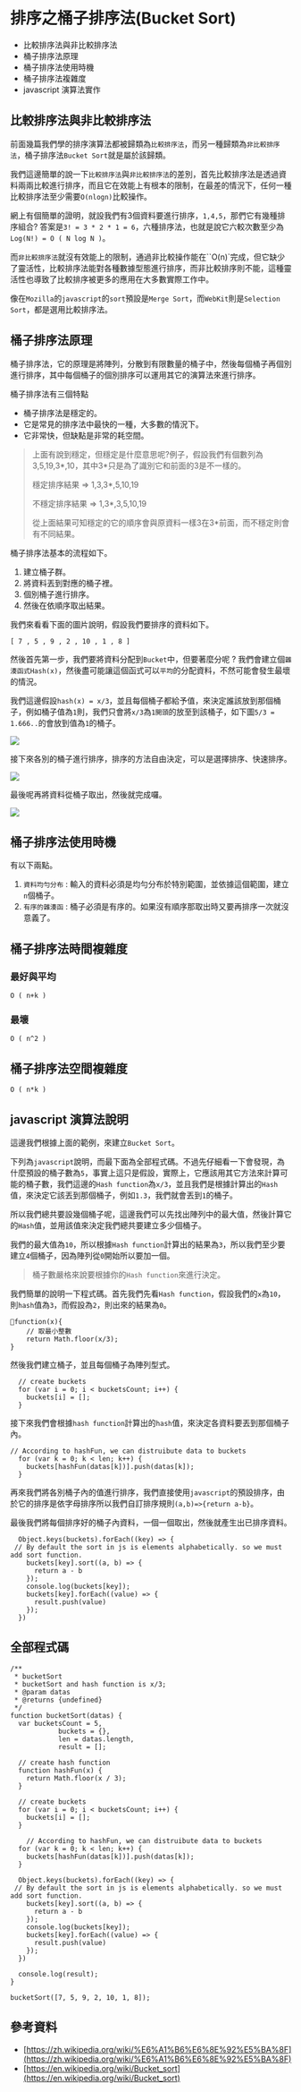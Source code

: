 # 排序之桶子排序法(Bucket Sort)

* 比較排序法與非比較排序法
* 桶子排序法原理
* 桶子排序法使用時機
* 桶子排序法複雜度
* javascript 演算法實作

## 比較排序法與非比較排序法
前面幾篇我們學的排序演算法都被歸類為`比較排序法`，而另一種歸類為`非比較排序法`，桶子排序法`Bucket Sort`就是屬於該歸類。

我們這邊簡單的說一下`比較排序法`與`非比較排序法`的差別，首先比較排序法是透過資料兩兩比較進行排序，而且它在效能上有根本的限制，在最差的情況下，任何一種比較排序法至少需要`O(nlogn)`比較操作。

網上有個簡單的證明，就設我們有3個資料要進行排序，`1,4,5`，那們它有幾種排序組合? 
答案是`3! = 3 * 2 * 1 = 6`，六種排序法，也就是說它六較次數至少為 
`Log(N!) = O ( N log N )`。

而`非比較排序法`就沒有效能上的限制，通過非比較操作能在``O(n)`完成，但它缺少了靈活性，比較排序法能對各種數據型態進行排序，而非比較排序則不能，這種靈活性也導致了比較排序被更多的應用在大多數實際工作中。

像在`Mozilla`的`javascript`的`sort`預設是`Merge Sort`，而`WebKit`則是`Selection Sort`，都是選用比較排序法。

## 桶子排序法原理
桶子排序法，它的原理是將陣列，分散到有限數量的桶子中，然後每個桶子再個別進行排序，其中每個桶子的個別排序可以運用其它的演算法來進行排序。

桶子排序法有三個特點

* 桶子排序法是穩定的。
* 它是常見的排序法中最快的一種，大多數的情況下。
* 它非常快，但缺點是非常的耗空間。

> 上面有說到穩定，但穩定是什麼意思呢?例子，假設我們有個數列為3,5,19,3*,10，其中3*只是為了識別它和前面的3是不一樣的。
> 
> 穩定排序結果 => 1,3,3*,5,10,19
> 
> 不穩定排序結果 => 1,3*,3,5,10,19
> 
> 從上面結果可知穩定的它的順序會與原資料一樣3在3*前面，而不穩定則會有不同結果。

桶子排序法基本的流程如下。

1. 建立桶子群。
2. 將資料丟到對應的桶子裡。
3. 個別桶子進行排序。
4. 然後在依順序取出結果。

我們來看看下面的圖片說明，假設我們要排序的資料如下。

`[ 7 , 5 , 9 , 2 , 10 , 1 , 8 ]`

然後首先第一步，我們要將資料分配到`Bucket`中，但要著麼分呢 ? 我們會建立個`雜湊函式Hash(x)`，然後盡可能讓這個函式可以`平均`的分配資料，不然可能會發生最壞的情況。

我們這邊假設`hash(x) = x/3`，並且每個桶子都給予值，來決定誰該放到那個桶子，例如桶子值為`1`則，我們只會將`x/3`為`1開頭`的放至到該桶子，如下圖`5/3 = 1.666..`的會放到值為`1`的桶子。

![](http://yixiang8780.com/outImg/20170206-1.png)

接下來各別的桶子進行排序，排序的方法自由決定，可以是選擇排序、快速排序。

![](http://yixiang8780.com/outImg/20170206-2.png)

最後呢再將資料從桶子取出，然後就完成囉。

![](http://yixiang8780.com/outImg/20170206-3.png)

## 桶子排序法使用時機
有以下兩點。

1. `資料均勻分布` : 輸入的資料必須是均勻分布於特別範圍，並依據這個範圍，建立`n`個桶子。
2. `有序的雜湊函` : 桶子必須是有序的。如果沒有順序那取出時又要再排序一次就沒意義了。

## 桶子排序法時間複雜度

### 最好與平均

`O ( n+k )`

### 最壞

`O ( n^2 )`

## 桶子排序法空間複雜度

`O ( n*k ) `

## javascript 演算法說明

這邊我們根據上面的範例，來建立`Bucket Sort`。

下列為`javascript`說明，而最下面為全部程式碼。不過先仔細看一下會發現，為什麼預設的桶子數為`5`，事實上這只是假設，實際上，它應該用其它方法來計算可能的桶子數，我們這邊的`Hash function`為`x/3`，並且我們是根據計算出的`Hash`值，來決定它該丟到那個桶子，例如`1.3`，我們就會丟到`1`的桶子。

所以我們總共要設幾個桶子呢，這邊我們可以先找出陣列中的最大值，然後計算它的`Hash`值，並用該值來決定我們總共要建立多少個桶子。

我們的最大值為`10`，所以根據`Hash function`計算出的結果為`3`，所以我們至少要建立`4`個桶子，因為陣列從`0`開始所以要加一個。

> 桶子數嚴格來說要根據你的`Hash function`來進行決定。

我們簡單的說明一下程式碼。首先我們先看`Hash function`，假設我們的`x`為`10`，則`hash`值為`3`，而假設為`2`，則出來的結果為`0`。

```
function(x){
	// 取最小整數
	return Math.floor(x/3);
}
```
然後我們建立桶子，並且每個桶子為陣列型式。

```
  // create buckets 
  for (var i = 0; i < bucketsCount; i++) {
    buckets[i] = [];
  }
```
接下來我們會根據`hash function`計算出的`hash`值，來決定各資料要丟到那個桶子內。

```
// According to hashFun, we can distruibute data to buckets
  for (var k = 0; k < len; k++) {
    buckets[hashFun(datas[k])].push(datas[k]);
  }

```
再來我們將各別桶子內的值進行排序，我們直接使用`javascript`的預設排序，由於它的排序是依字母排序所以我們自訂排序規則`(a,b)=>{return a-b}`。

最後我們將每個排序好的桶子內資料，一個一個取出，然後就產生出已排序資料。

```
  Object.keys(buckets).forEach((key) => {
 // By default the sort in js is elements alphabetically. so we must add sort function.
    buckets[key].sort((a, b) => {
      return a - b
    });
    console.log(buckets[key]);
    buckets[key].forEach((value) => {
      result.push(value)
    });
  })
```

## 全部程式碼

```
/**
 * bucketSort
 * bucketSort and hash function is x/3;
 * @param datas
 * @returns {undefined}
 */
function bucketSort(datas) {
  var bucketsCount = 5,
			buckets = {},
		 	len = datas.length,
		 	result = [];

  // create hash function
  function hashFun(x) {
    return Math.floor(x / 3);
  }

  // create buckets 
  for (var i = 0; i < bucketsCount; i++) {
    buckets[i] = [];
  }

	// According to hashFun, we can distruibute data to buckets
  for (var k = 0; k < len; k++) {
    buckets[hashFun(datas[k])].push(datas[k]);
  }

  Object.keys(buckets).forEach((key) => {
 // By default the sort in js is elements alphabetically. so we must add sort function.
    buckets[key].sort((a, b) => {
      return a - b
    });
    console.log(buckets[key]);
    buckets[key].forEach((value) => {
      result.push(value)
    });
  })

  console.log(result);
}

bucketSort([7, 5, 9, 2, 10, 1, 8]);

```

## 參考資料
* [https://zh.wikipedia.org/wiki/%E6%A1%B6%E6%8E%92%E5%BA%8F](https://zh.wikipedia.org/wiki/%E6%A1%B6%E6%8E%92%E5%BA%8F)
* [https://en.wikipedia.org/wiki/Bucket_sort](https://en.wikipedia.org/wiki/Bucket_sort)